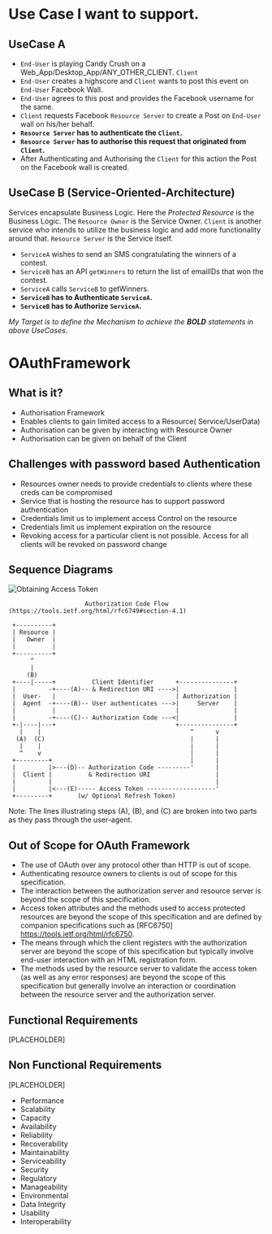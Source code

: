 # Use Case I want to support.

## UseCase A

* `End-User` is playing Candy Crush on a Web_App/Desktop_App/ANY_OTHER_CLIENT. `Client`
* `End-User` creates a highscore and `Client` wants to post this event on `End-User` Facebook Wall.
* `End-User` agrees to this post and provides the Facebook username for the same.
* `Client` requests Facebook `Resource Server` to create a Post on `End-User` wall on his/her behalf.
* **`Resource Server` has to authenticate the `Client`.**
* **`Resource Server` has to authorise this request that originated from `Client`.**
*  After Authenticating and Authorising the `Client` for this action the Post on the Facebook wall is created.

## UseCase B (Service-Oriented-Architecture)
Services encapsulate Business Logic. Here the *Protected Resource* is the Business Logic. The `Resource Owner` is the Service Owner. `Client` is another service who intends to utilize the business logic and add more functionality around that. 
`Resource Server` is the Service itself. 

* `ServiceA` wishes to send an SMS congratulating the winners of a contest.
* `ServiceB` has an API `getWinners` to return the list of emailIDs that won the contest.
* `ServiceA` calls `ServiceB` to getWinners.
* **`ServiceB` has to Authenticate `ServiceA`.**
* **`ServiceB` has to Authorize `ServiceA`.**


*My Target is to define the Mechanism to achieve the **BOLD** statements in above UseCases.*


# OAuthFramework

## What is it?

* Authorisation Framework
* Enables clients to gain limited access to a Resource( Service/UserData) 
* Authorisation can be given by interacting with Resource Owner
* Authorisation can be given on behalf of the Client


## Challenges with password based Authentication

* Resources owner needs to provide credentials to clients where these creds can be compromised
* Service that is hosting the resource has to support password authentication
* Credentials limit us to implement access Control on the resource
* Credentials limit us implement expiration on the resource
* Revoking access for a particular client is not possible. Access for all clients will be revoked on password change

## Sequence Diagrams

![Obtaining Access Token](https://user-images.githubusercontent.com/14327075/68687025-91efd700-0592-11ea-90ea-035618057f23.png)

                         Authorization Code Flow (https://tools.ietf.org/html/rfc6749#section-4.1)

     +----------+
     | Resource |
     |   Owner  |
     |          |
     +----------+
          ^
          |
         (B)
     +----|-----+          Client Identifier      +---------------+
     |         -+----(A)-- & Redirection URI ---->|               |
     |  User-   |                                 | Authorization |
     |  Agent  -+----(B)-- User authenticates --->|     Server    |
     |          |                                 |               |
     |         -+----(C)-- Authorization Code ---<|               |
     +-|----|---+                                 +---------------+
       |    |                                         ^      v
      (A)  (C)                                        |      |
       |    |                                         |      |
       ^    v                                         |      |
     +---------+                                      |      |
     |         |>---(D)-- Authorization Code ---------'      |
     |  Client |          & Redirection URI                  |
     |         |                                             |
     |         |<---(E)----- Access Token -------------------'
     +---------+       (w/ Optional Refresh Token)

   Note: The lines illustrating steps (A), (B), and (C) are broken into
   two parts as they pass through the user-agent.

## Out of Scope for OAuth Framework
* The use of OAuth over any protocol other than HTTP is out of scope.
* Authenticating resource owners to clients is out of scope for this specification. 
* The interaction between the authorization server and resource server is beyond the scope of this specification.
* Access token attributes and the methods used to access protected resources are beyond the scope of
  this specification and are defined by companion specifications such
  as [RFC6750] https://tools.ietf.org/html/rfc6750.
* The means through which the client registers with the authorization server are beyond the scope of this
  specification but typically involve end-user interaction with an HTML registration form.  
* The methods used by the resource server to validate the access token (as well as any error responses)
  are beyond the scope of this specification but generally involve an
  interaction or coordination between the resource server and the
  authorization server.    
                     

## Functional Requirements
[PLACEHOLDER]

## Non Functional Requirements

[PLACEHOLDER]

* Performance
* Scalability
* Capacity
* Availability
* Reliability
* Recoverability
* Maintainability
* Serviceability
* Security
* Regulatory
* Manageability
* Environmental
* Data Integrity
* Usability
* Interoperability

